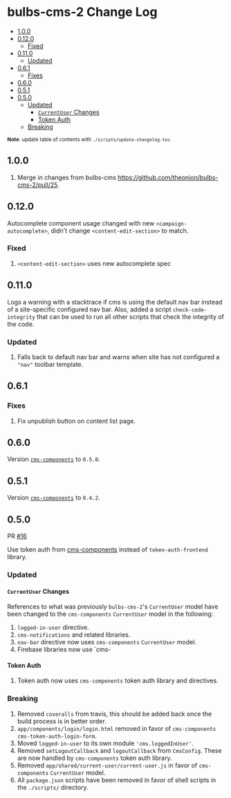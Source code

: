 # bulbs-cms-2 Change Log

<!-- markdown-toc -->

- [1.0.0](#100)
- [0.12.0](#0120)
  * [Fixed](#fixed)
- [0.11.0](#0110)
  * [Updated](#updated)
- [0.6.1](#061)
  * [Fixes](#fixes)
- [0.6.0](#060)
- [0.5.1](#051)
- [0.5.0](#050)
  * [Updated](#updated)
    + [`CurrentUser` Changes](#-currentuser--changes)
    + [Token Auth](#token-auth)
  * [Breaking](#breaking)

<!-- markdown-toc-stop -->

<sub>**Note**: update table of contents with `./scripts/update-changelog-toc`.</sub>

## 1.0.0

1. Merge in changes from bulbs-cms https://github.com/theonion/bulbs-cms-2/pull/25.

## 0.12.0

Autocomplete component usage changed with new `<campaign-autocomplete>`, didn't change `<content-edit-section>` to match.

### Fixed
1. `<content-edit-section>` uses new autocomplete spec

## 0.11.0

Logs a warning with a stacktrace if cms is using the default nav bar instead of a site-specific configured nav bar. Also, added a script `check-code-integrity` that can be used to run all other scripts that check the integrity of the code.

### Updated
1. Falls back to default nav bar and warns when site has not configured a `"nav"` toolbar template.

## 0.6.1

### Fixes

1. Fix unpublish button on content list page.

## 0.6.0

Version [`cms-components`](https://github.com/theonion/cms-components) to `0.5.0`.

## 0.5.1

Version [`cms-components`](https://github.com/theonion/cms-components) to `0.4.2`.

## 0.5.0

PR [#16](https://github.com/theonion/bulbs-cms-2/pull/16)

Use token auth from [cms-components](https://github.com/theonion/cms-components/pull/7) instead of `token-auth-frontend` library.

### Updated

#### `CurrentUser` Changes

References to what was previously `bulbs-cms-2`'s `CurrentUser` model have been changed to the `cms-components` `CurrentUser` model in the following:

1. `logged-in-user` directive.
1. `cms-notifications` and related libraries.
1. `nav-bar` directive now uses `cms-components` `CurrentUser` model.
1. Firebase libraries now use `cms-

#### Token Auth

1. Token auth now uses `cms-components` token auth library and directives.

### Breaking

1. Removed `coveralls` from travis, this should be added back once the build process is in better order.
1. `app/components/login/login.html` removed in favor of `cms-components` `cms-token-auth-login-form`.
1. Moved `logged-in-user` to its own module `'cms.loggedInUser'`.
1. Removed `setLogoutCallback` and `logoutCallback` from `CmsConfig`. These are now handled by `cms-components` token auth library.
1. Removed `app/shared/current-user/current-user.js` in favor of `cms-components` `CurrentUser` model.
1. All `package.json` scripts have been removed in favor of shell scripts in the `./scripts/` directory.
